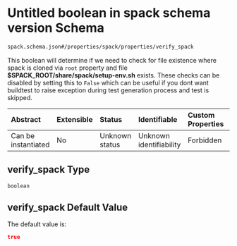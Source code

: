 # Untitled boolean in spack schema version Schema

```txt
spack.schema.json#/properties/spack/properties/verify_spack
```

This boolean will determine if we need to check for file existence where spack is cloned via `root` property and file **$SPACK\_ROOT/share/spack/setup-env.sh** exists. These checks can be disabled by setting this to `False` which can be useful if you dont want buildtest to raise exception during test generation process and test is skipped.

| Abstract            | Extensible | Status         | Identifiable            | Custom Properties | Additional Properties | Access Restrictions | Defined In                                                             |
| :------------------ | :--------- | :------------- | :---------------------- | :---------------- | :-------------------- | :------------------ | :--------------------------------------------------------------------- |
| Can be instantiated | No         | Unknown status | Unknown identifiability | Forbidden         | Allowed               | none                | [spack.schema.json\*](../out/spack.schema.json "open original schema") |

## verify\_spack Type

`boolean`

## verify\_spack Default Value

The default value is:

```json
true
```
